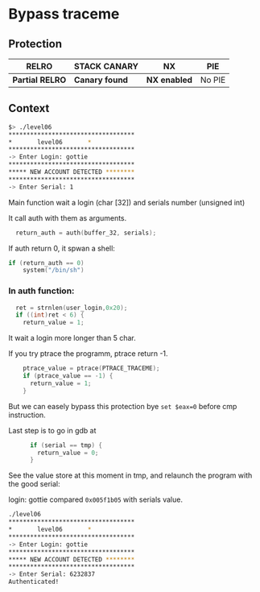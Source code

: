 # Bypass traceme

## Protection

RELRO | STACK CANARY | NX | PIE
--- | --- | --- | --- 
**Partial RELRO** | **Canary found** | **NX enabled** | No PIE  

## Context

```bash
$> ./level06
***********************************
*		level06		  *
***********************************
-> Enter Login: gottie
***********************************
***** NEW ACCOUNT DETECTED ********
***********************************
-> Enter Serial: 1
```

Main function wait a login (char [32]) and serials number (unsigned int)

It call auth with them as arguments.

```c
  return_auth = auth(buffer_32, serials);
```

If auth return 0, it spwan a shell:

```c
if (return_auth == 0)
	system("/bin/sh")
```

### In auth function:

```c
  ret = strnlen(user_login,0x20);
  if ((int)ret < 6) {
    return_value = 1;
```

It wait a login more longer than 5 char.

If you try ptrace the programm, ptrace return -1.

```c
	ptrace_value = ptrace(PTRACE_TRACEME);
    if (ptrace_value == -1) {
      return_value = 1;
    }
```

But we can easely bypass this protection bye `set $eax=0` before cmp instruction.

Last step is to go in gdb at 

```c
      if (serial == tmp) {
        return_value = 0;
      }
```

See the value store at this moment in tmp, and relaunch the program with the good serial:

login: gottie compared `0x005f1b05` with serials value.

```bash
./level06 
***********************************
*		level06		  *
***********************************
-> Enter Login: gottie
***********************************
***** NEW ACCOUNT DETECTED ********
***********************************
-> Enter Serial: 6232837
Authenticated!
```